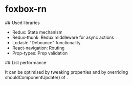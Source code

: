 # foxbox-rn

## Used libraries
* Redux: State mechanism
* Redux-thunk: Redux middleware for async actions
* Lodash: "Debounce" functionality
* React-navigation: Routing
* Prop-types: Prop validation

## List performance

It can be optimised by tweaking <FlatList/> properties and by overriding shouldComponentUpdate() of <CocktailItem />.